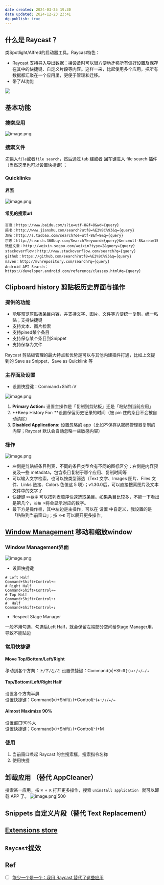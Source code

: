 ```yaml
---
date created: 2024-03-25 19:30
date updated: 2024-12-23 23:41
dg-publish: true
---
```


## 什么是 Raycast？

类Spotlight/Alfred的启动器工具。Raycast特色：

- Raycast 支持导入导出数据：换设备时可以很方便地迁移所有偏好设置及保存在其中的快捷键、自定义片段等内容。这样一来，比起使用多个应用，把所有数据都汇聚在一个应用里，更便于管理和迁移。
- 带了AI功能 

![](https://raw.githubusercontent.com/hacket/ObsidianOSS/master/obsidian/202501010053692.png)

## 基本功能

### 搜索应用

![image.png](https://raw.githubusercontent.com/hacket/ObsidianOSS/master/obsidian/202501010053700.png)

### 搜索文件

先输入`file`或者`file search`，然后通过 tab 建或者 回车键进入 file search 插件（当然这里也可以设置快捷键）；

### Quicklinks

#### 界面

![image.png](https://raw.githubusercontent.com/hacket/ObsidianOSS/master/obsidian/202501010053701.png)

#### 常见的搜索url

```
百度：https://www.baidu.com/s?ie=utf-8&f=8&wd={query}
简书：http://www.jianshu.com/search?utf8=%E2%9C%93&q={query}
淘宝：http://s.taobao.com/search?oe=utf-8&f=8&q={query}
京东：http://search.360buy.com/Search?keyword={query}&enc=utf-8&area=15
微信文章：http://weixin.sogou.com/weixin?type=2&query={query}
stackoverflow：http://www.stackoverflow.com/search?q={query}
github：https://github.com/search?utf8=%E2%9C%93&q={query}
maven：http://mvnrepository.com/search?q={query}
Android API Search：https://developer.android.com/reference/classes.html#q={query}
```

## Clipboard history 剪贴板历史界面与操作

### 提供的功能

- 能够预览剪贴板条目内容，并支持文字、图片、文件等方便统一复制，统一粘贴；支持快捷键
- 支持文本、图片检索
- 支持pined某个条目
- 支持保存某个条目到Snippet
- 支持保存为文件

Raycast 剪贴板管理的最大特点和优势是可以与其他内建插件打通，比如上文提到的 Save as Snippet，Save as Quicklink 等

### 主界面及设置

- 设置快捷键：Command+Shift+V

![image.png](https://raw.githubusercontent.com/hacket/ObsidianOSS/master/obsidian/202501010053702.png)

1. **Primary Action:** 设置主操作是「复制到剪贴板」还是「粘贴到当前应用」
2. **Keep History For: **设置保留历史记录的时间（被 pin 住的条目不会被自动清除）
3. **Disabled Applications:** 设置忽略的 app（比如不保存从密码管理器复制的内容；Raycast 默认会自动忽略一些敏感内容）

### 操作

![image.png](https://raw.githubusercontent.com/hacket/ObsidianOSS/master/obsidian/202501010053703.png)

- 左侧是剪贴板条目列表，不同的条目类型会有不同的图标区分；右侧是内容预览及一些 metadata，包含条目复制于哪个应用、复制时间等
- 可以输入文字检索，也可以按类型筛选（Text 文字、Images 图片、Files 文件、Links 链接、Colors 色值这 5 项）；v1.30.0后，可以直接搜索图片及文本文件中的文字了
- 快捷键 `⌘+数字` 可以按列表顺序快速选取条目。如果条目比较多，不能一下看出是第几个，`长按 ⌘`将会显示对应的数字。
- 最下方是操作栏，其中左边是主操作，可以在 设置 中自定义，我设置的是「粘贴到当前窗口」；按 `⌘+K` 可以展开更多操作。

## [Window Management](https://raycastapp.notion.site/Window-Management-30b5f3e5210e43ebb63969cfc8cda717) 移动和缩放window

### Window Management界面

![image.png](https://raw.githubusercontent.com/hacket/ObsidianOSS/master/obsidian/202501010053704.png)

- 设置快捷键

```shell
# Left Half
Command+Shift+Control+←
# Right Half
Command+Shift+Control+→
# Top Half
Command+Shift+Control+↑
#  Half
Command+Shift+Control+↓
```

- Respect Stage Manager

一般不用勾选，勾选后Left Half，就会保留左端部分空间给Stage Manager用， 导致不能贴边

### 常用快捷键

#### Move Top/Bottom/Left/Right

移动到各个方向：`上/下/左/右`
设置快捷键：Command(`⌘`)+Shift(`⇧`)+`↑/↓/←/→`

#### Top/Bottom/Left/Right Half

设置各个方向半屏<br>设置快捷键：Command(`⌘`)+Shift(`⇧`)+Control(`⌃`)+`↑/↓/←/→`

#### Almost Maximize 90%

设置窗口90%大<br>设置快捷键：Command(`⌘`)+Shift(`⇧`)+Control(`⌃`)+M

### 使用

1. 当前窗口唤起 Raycast 的主搜索框，搜索指令名称
2. 使用快捷

## 卸载应用 （替代 AppCleaner）

搜索某一应用，按 `⌘ + K` 打开更多操作，搜索 ` uninstall application  ` 就可以卸载 APP 了。
![image.png|500](undefined)

## Snippets 自定义片段（替代 Text Replacement）

## [Extensions store](https://www.raycast.com/store)

## `Raycast`提效

## Ref

- [ ] [能少一个是一个：我用 Raycast 替代了这些应用](https://sspai.com/post/72540)
